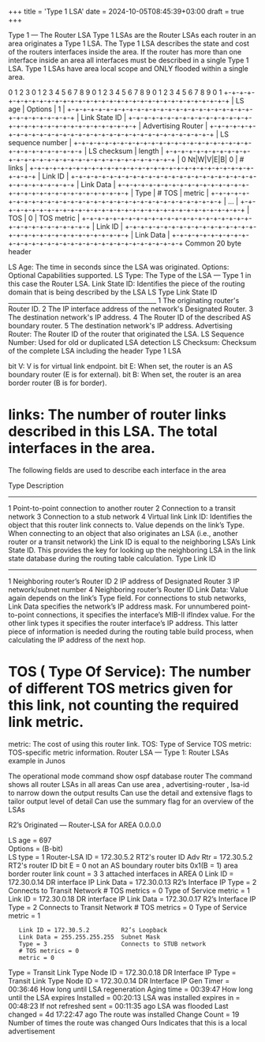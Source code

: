 +++
title = 'Type 1 LSA'
date = 2024-10-05T08:45:39+03:00
draft = true
+++


Type 1 — The Router LSA
Type 1 LSAs are the Router LSAs each router in an area originates a Type 1 LSA. The Type 1 LSA describes the state and cost of the routers interfaces inside the area. If the router has more than one interface inside an area all interfaces must be described in a single Type 1 LSA. Type 1 LSAs have area local scope and ONLY flooded within a single area.

0                   1                   2                   3
0 1 2 3 4 5 6 7 8 9 0 1 2 3 4 5 6 7 8 9 0 1 2 3 4 5 6 7 8 9 0 1
+-+-+-+-+-+-+-+-+-+-+-+-+-+-+-+-+-+-+-+-+-+-+-+-+-+-+-+-+-+-+-+-+
|            LS age             |     Options   |       1       |
+-+-+-+-+-+-+-+-+-+-+-+-+-+-+-+-+-+-+-+-+-+-+-+-+-+-+-+-+-+-+-+-+
|                        Link State ID                          |
+-+-+-+-+-+-+-+-+-+-+-+-+-+-+-+-+-+-+-+-+-+-+-+-+-+-+-+-+-+-+-+-+
|                     Advertising Router                        |
+-+-+-+-+-+-+-+-+-+-+-+-+-+-+-+-+-+-+-+-+-+-+-+-+-+-+-+-+-+-+-+-+
|                     LS sequence number                        |
+-+-+-+-+-+-+-+-+-+-+-+-+-+-+-+-+-+-+-+-+-+-+-+-+-+-+-+-+-+-+-+-+
|         LS checksum           |             length            |
+-+-+-+-+-+-+-+-+-+-+-+-+-+-+-+-+-+-+-+-+-+-+-+-+-+-+-+-+-+-+-+-+
|  0  Nt|W|V|E|B|        0      |            # links            |
+-+-+-+-+-+-+-+-+-+-+-+-+-+-+-+-+-+-+-+-+-+-+-+-+-+-+-+-+-+-+-+-+
|                          Link ID                              |
+-+-+-+-+-+-+-+-+-+-+-+-+-+-+-+-+-+-+-+-+-+-+-+-+-+-+-+-+-+-+-+-+
|                         Link Data                             |
+-+-+-+-+-+-+-+-+-+-+-+-+-+-+-+-+-+-+-+-+-+-+-+-+-+-+-+-+-+-+-+-+
|     Type      |     # TOS     |            metric             |
+-+-+-+-+-+-+-+-+-+-+-+-+-+-+-+-+-+-+-+-+-+-+-+-+-+-+-+-+-+-+-+-+
|                              ...                              |
+-+-+-+-+-+-+-+-+-+-+-+-+-+-+-+-+-+-+-+-+-+-+-+-+-+-+-+-+-+-+-+-+
|      TOS      |        0      |          TOS  metric          |
+-+-+-+-+-+-+-+-+-+-+-+-+-+-+-+-+-+-+-+-+-+-+-+-+-+-+-+-+-+-+-+-+
|                          Link ID                              |
+-+-+-+-+-+-+-+-+-+-+-+-+-+-+-+-+-+-+-+-+-+-+-+-+-+-+-+-+-+-+-+-+
|                         Link Data                             |
+-+-+-+-+-+-+-+-+-+-+-+-+-+-+-+-+-+-+-+-+-+-+-+-+-+-+-+-+-+-+-+-+
Common 20 byte header

LS Age: The time in seconds since the LSA was originated.
Options: Optional Capabilities supported.
LS Type: The Type of the LSA — Type 1 in this case the Router LSA.
Link State ID: Identifies the piece of the routing domain that
is being described by the LSA
            LS Type   Link State ID
            _______________________________________________
            1         The originating router's Router ID.
            2         The IP interface address of the
                      network's Designated Router.
            3         The destination network's IP address.
            4         The Router ID of the described AS
                      boundary router.
            5         The destination network's IP address.
Advertising Router: The Router ID of the router that originated the LSA.
LS Sequence Number: Used for old or duplicated LSA detection
LS Checksum: Checksum of the complete LSA including the header
Type 1 LSA

bit V: V is for virtual link endpoint.
bit E: When set, the router is an AS boundary router (E is for
external).
bit B: When set, the router is an area border router (B is for border).
# links: The number of router links described in this LSA. The total interfaces in the area.
The following fields are used to describe each interface in the area

Type    Description
 __________________________________________________
 1       Point-to-point connection to another router
 2       Connection to a transit network
 3       Connection to a stub network
 4       Virtual link
Link ID: Identifies the object that this router link connects to. Value depends on the link’s Type. When connecting to an object that also originates an LSA (i.e., another router or a transit network) the Link ID is equal to the neighboring LSA’s Link State ID. This provides the key for looking up the neighboring LSA in the link state database during the routing table calculation.
Type   Link ID
 ______________________________________
 1     Neighboring router’s Router ID
 2     IP address of Designated Router
 3     IP network/subnet number
 4     Neighboring router’s Router ID
Link Data: Value again depends on the link’s Type field. For connections to stub networks, Link Data specifies the network’s IP address mask. For unnumbered point-to-point connections, it specifies the interface’s MIB-II ifIndex value. For the other link types it specifies the router interface’s IP address. This latter piece of information is needed during the routing table
build process, when calculating the IP address of the next hop.
# TOS ( Type Of Service): The number of different TOS metrics given for this link, not counting the required link metric.
metric: The cost of using this router link.
TOS: Type of Service
TOS metric: TOS-specific metric information.
Router LSA — Type 1: Router LSAs example in Junos

The operational mode command show ospf database router
The command shows all router LSAs in all areas
Can use area , advertising-router , lsa-id to narrow down the output results
Can use the detail and extensive flags to tailor output level of detail
Can use the summary flag for an overview of the LSAs


R2’s Originated — Router-LSA for AREA 0.0.0.0

LS age = 697                   
Options = (B-bit)              
LS type = 1                    Router-LSA
ID = 172.30.5.2                RT2's router ID
Adv Rtr = 172.30.5.2           RT2's router ID
bit E = 0                      not an AS boundary router
bits 0x1(B = 1)                area border router
link count = 3                 3 attached interfaces in AREA 0 
       Link ID = 172.30.0.14   DR interface IP 
       Link Data = 172.30.0.13 R2’s Interface IP 
       Type = 2               Connects to Transit Network 
       # TOS metrics = 0      Type of Service 
       metric = 1
       Link ID = 172.30.0.18   DR interface IP 
       Link Data = 172.30.0.17 R2’s Interface IP 
       Type = 2               Connects to Transit Network 
       # TOS metrics = 0      Type of Service 
       metric = 1

       Link ID = 172.30.5.2         R2’s Loopback 
       Link Data = 255.255.255.255  Subnet Mask 
       Type = 3                     Connects to STUB network
       # TOS metrics = 0
       metric = 0
Type = Transit                      Link Type 
Node ID = 172.30.0.18               DR Interface IP 
Type = Transit                      Link Type 
Node ID = 172.30.0.14               DR Interface IP
Gen Timer = 00:36:46      How long until LSA regeneration 
Aging time = 00:39:47     How long until the LSA expires 
Installed = 00:20:13      LSA was installed
expires in = 00:48:23     If not refreshed 
sent = 00:11:35 ago       LSA was flooded
Last changed = 4d 17:22:47 ago The route was installed
Change Count = 19         Number of times the route was changed 
Ours Indicates that this is a local advertisement
